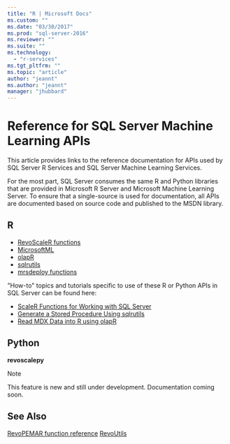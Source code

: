 ```yaml
---
title: "R | Microsoft Docs"
ms.custom: ""
ms.date: "03/30/2017"
ms.prod: "sql-server-2016"
ms.reviewer: ""
ms.suite: ""
ms.technology: 
  - "r-services"
ms.tgt_pltfrm: ""
ms.topic: "article"
author: "jeannt"
ms.author: "jeannt"
manager: "jhubbard"
---
```


# Reference for SQL Server Machine Learning APIs

This article provides links to the reference documentation for APIs used by SQL Server R Services and SQL Server Machine Learning Services.

For the most part, SQL Server consumes the same R and Python libraries that are provided in Microsoft R Server and Microsoft Machine Learning Server. To ensure that a single-source is used for documentation, all APIs are documented based on source code and published to the MSDN library.

## R

+ [RevoScaleR functions](https://msdn.microsoft.com/microsoft-r/scaler/scaler)
+ [MicrosoftML](https://msdn.microsoft.com/microsoft-r/microsoftml/microsoftml)
+ [olapR](https://msdn.microsoft.commicrosoft-r/olapr/olapr)
+ [sqlrutils](https://msdn.microsoft.commicrosoft-r/sqlrutils/sqlrutils)
+ [mrsdeploy functions](https://msdn.microsoft.com/microsoft-r/mrsdeploy/mrsdeploy)

"How-to" topics and tutorials specific to use of these R or Python APIs in SQL Server can be found here:

+ [ScaleR Functions for Working with SQL Server](scaler-functions-for-working-with-sql-server-data.md)
+ [Generate a Stored Procedure Using sqlrutils](generating-an-r-stored-procedure-for-r-code-using-the-sqlrutils-package.md)
+ [Read MDX Data into R using olapR](how-to-create-mdx-queries-using-olapr.md)

## Python

**revoscalepy**

> [!NOTE]
> This feature is new and still under development.
> Documentation coming soon.

## See Also

[RevoPEMAR function reference](https://msdn.microsoft.com/microsoft-r/pemar/pemar)
[RevoUtils](https://msdn.microsoft.com/microsoft-r/revoutils/revoutils)
